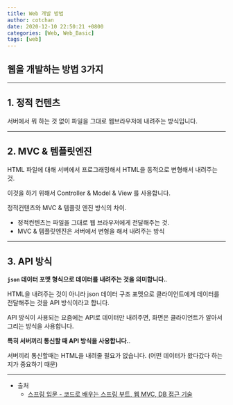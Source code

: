 ```yaml
---
title: Web 개발 방법
author: cotchan 
date: 2020-12-10 22:50:21 +0800 
categories: [Web, Web_Basic] 
tags: [web] 
---
```


## 웹을 개발하는 방법 3가지

---

## 1. 정적 컨텐츠

서버에서 뭐 하는 것 없이 파일을 그대로 웹브라우저에 내려주는 방식입니다.    


---


## 2. MVC & 템플릿엔진


HTML 파일에 대해 서버에서 프로그래밍해서 HTML을 동적으로 변형해서 내려주는 것.    

이것을 하기 위해서 Controller & Model & View 를 사용합니다.    
 
정적컨텐츠와 MVC & 템플릿 엔진 방식의 차이.   

+ 정적컨텐츠는 파일을 그대로 웹 브라우저에게 전달해주는 것.    
+ MVC & 템플릿엔진은 서버에서 변형을 해서 내려주는 방식
 

---


## 3. API 방식

**`json` 데이터 포맷 형식으로 데이터를 내려주는 것을 의미합니다.**.       

HTML을 내려주는 것이 아니라 json 데이터 구조 포맷으로 클라이언트에게 데이터를 전달해주는 것을 API 방식이라고 합니다.         

API 방식이 사용되는 요즘에는 API로 데이터만 내려주면, 화면은 클라이언트가 알아서 그리는 방식을 사용합니다.    

**특히 서버끼리 통신할 때 API 방식을 사용합니다.**.   

서버끼리 통신할때는 HTML을 내려줄 필요가 없습니다. (어떤 데이터가 왔다갔다 하는 지가 중요하기 때문)  




---

+ 출처
	+ [스프링 입문 - 코드로 배우는 스프링 부트, 웹 MVC, DB 접근 기술](https://www.inflearn.com/course/%EC%8A%A4%ED%94%84%EB%A7%81-%EC%9E%85%EB%AC%B8-%EC%8A%A4%ED%94%84%EB%A7%81%EB%B6%80%ED%8A%B8/dashboard)
